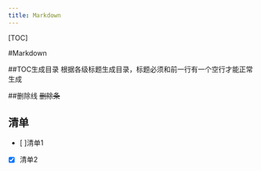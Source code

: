 ```yaml
---
title: Markdown
---
```


[TOC]

#Markdown

##TOC生成目录
根据各级标题生成目录，标题必须和前一行有一个空行才能正常生成

##删除线
~~删除条~~

## 清单
- [ ]清单1
- [x] 清单2 


                      
